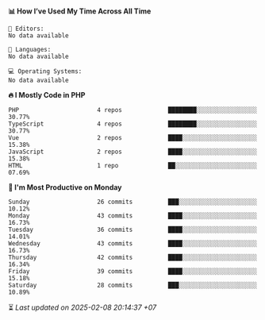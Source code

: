 <!--START_SECTION:readme-stats-->
**📊 How I’ve Used My Time Across All Time**

```text
📝 Editors:
No data available

💬 Languages:
No data available

💻 Operating Systems:
No data available
```

**🔥 I Mostly Code in PHP**

```text
PHP                      4 repos             ████████░░░░░░░░░░░░░░░░░   30.77%
TypeScript               4 repos             ████████░░░░░░░░░░░░░░░░░   30.77%
Vue                      2 repos             ████░░░░░░░░░░░░░░░░░░░░░   15.38%
JavaScript               2 repos             ████░░░░░░░░░░░░░░░░░░░░░   15.38%
HTML                     1 repo              ██░░░░░░░░░░░░░░░░░░░░░░░   07.69%
```

**📅 I'm Most Productive on Monday**

```text
Sunday                   26 commits          ███░░░░░░░░░░░░░░░░░░░░░░   10.12%
Monday                   43 commits          ████░░░░░░░░░░░░░░░░░░░░░   16.73%
Tuesday                  36 commits          ████░░░░░░░░░░░░░░░░░░░░░   14.01%
Wednesday                43 commits          ████░░░░░░░░░░░░░░░░░░░░░   16.73%
Thursday                 42 commits          ████░░░░░░░░░░░░░░░░░░░░░   16.34%
Friday                   39 commits          ████░░░░░░░░░░░░░░░░░░░░░   15.18%
Saturday                 28 commits          ███░░░░░░░░░░░░░░░░░░░░░░   10.89%
```



⏳ *Last updated on 2025-02-08 20:14:37 +07*
<!--END_SECTION:readme-stats-->